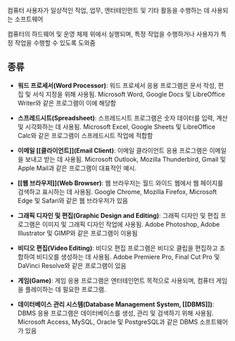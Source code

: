 컴퓨터 사용자가 일상적인 작업, 업무, 엔터테인먼트 및 기타 활동을 수행하는 데 사용되는 소프트웨어

컴퓨터의 하드웨어 및 운영 체제 위에서 실행되며, 특정 작업을 수행하거나 사용자가 특정 작업을 수행할 수 있도록 도와줌

## 종류

- **워드 프로세서(Word Processor)**: 워드 프로세서 응용 프로그램은 문서 작성, 편집 및 서식 지정을 위해 사용됨. Microsoft Word, Google Docs 및 LibreOffice Writer와 같은 프로그램이 이에 해당함
    
- **스프레드시트(Spreadsheet)**: 스프레드시트 프로그램은 숫자 데이터를 입력, 계산 및 시각화하는 데 사용됨. Microsoft Excel, Google Sheets 및 LibreOffice Calc와 같은 프로그램이 스프레드시트 작업에 적합함
    
- **이메일 [[클라이언트]](Email Client)**: 이메일 클라이언트 응용 프로그램은 이메일을 보내고 받는 데 사용됨. Microsoft Outlook, Mozilla Thunderbird, Gmail 및 Apple Mail과 같은 프로그램이 대표적인 예시.
    
- **[[웹 브라우저]](Web Browser)**: 웹 브라우저는 월드 와이드 웹에서 웹 페이지를 검색하고 표시하는 데 사용됨. Google Chrome, Mozilla Firefox, Microsoft Edge 및 Safari와 같은 웹 브라우저가 있음
    
- **그래픽 디자인 및 편집(Graphic Design and Editing)**: 그래픽 디자인 및 편집 프로그램은 이미지 및 그래픽 디자인 작업에 사용됨. Adobe Photoshop, Adobe Illustrator 및 GIMP와 같은 프로그램이 이용됨
    
- **비디오 편집(Video Editing)**: 비디오 편집 프로그램은 비디오 클립을 편집하고 조합하여 비디오를 생성하는 데 사용됨. Adobe Premiere Pro, Final Cut Pro 및 DaVinci Resolve와 같은 프로그램이 있음
    
- **게임(Game)**: 게임 응용 프로그램은 엔터테인먼트 목적으로 사용되며, 컴퓨터 게임을 플레이하는 데 필요한 프로그램.
    
- **데이터베이스 관리 시스템(Database Management System, [[DBMS]])**: DBMS 응용 프로그램은 데이터베이스를 생성, 관리 및 검색하기 위해 사용됨. Microsoft Access, MySQL, Oracle 및 PostgreSQL과 같은 DBMS 소프트웨어가 있음

